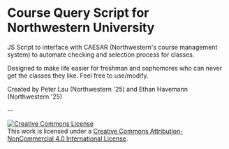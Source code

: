 # Course Query Script for Northwestern University

JS Script to interface with CAESAR (Northwestern's course management system) to automate checking and selection process for classes. 

Designed to make life easier for freshman and sophomores who can never get the classes they like. Feel free to use/modify.

Created by Peter Lau (Northwestern '25) and Ethan Havemann (Northwestern '25)

--

<a rel="license" href="http://creativecommons.org/licenses/by-nc/4.0/"><img alt="Creative Commons License" style="border-width:0" src="https://i.creativecommons.org/l/by-nc/4.0/88x31.png" /></a><br />This work is licensed under a <a rel="license" href="http://creativecommons.org/licenses/by-nc/4.0/">Creative Commons Attribution-NonCommercial 4.0 International License</a>.

